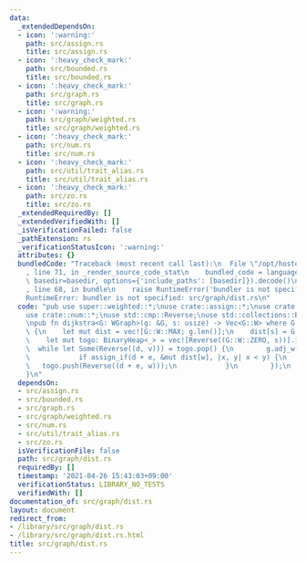 ```yaml
---
data:
  _extendedDependsOn:
  - icon: ':warning:'
    path: src/assign.rs
    title: src/assign.rs
  - icon: ':heavy_check_mark:'
    path: src/bounded.rs
    title: src/bounded.rs
  - icon: ':heavy_check_mark:'
    path: src/graph.rs
    title: src/graph.rs
  - icon: ':warning:'
    path: src/graph/weighted.rs
    title: src/graph/weighted.rs
  - icon: ':heavy_check_mark:'
    path: src/num.rs
    title: src/num.rs
  - icon: ':heavy_check_mark:'
    path: src/util/trait_alias.rs
    title: src/util/trait_alias.rs
  - icon: ':heavy_check_mark:'
    path: src/zo.rs
    title: src/zo.rs
  _extendedRequiredBy: []
  _extendedVerifiedWith: []
  _isVerificationFailed: false
  _pathExtension: rs
  _verificationStatusIcon: ':warning:'
  attributes: {}
  bundledCode: "Traceback (most recent call last):\n  File \"/opt/hostedtoolcache/Python/3.9.4/x64/lib/python3.9/site-packages/onlinejudge_verify/documentation/build.py\"\
    , line 71, in _render_source_code_stat\n    bundled_code = language.bundle(stat.path,\
    \ basedir=basedir, options={'include_paths': [basedir]}).decode()\n  File \"/opt/hostedtoolcache/Python/3.9.4/x64/lib/python3.9/site-packages/onlinejudge_verify/languages/user_defined.py\"\
    , line 68, in bundle\n    raise RuntimeError('bundler is not specified: {}'.format(path.as_posix()))\n\
    RuntimeError: bundler is not specified: src/graph/dist.rs\n"
  code: "pub use super::weighted::*;\nuse crate::assign::*;\nuse crate::bounded::*;\n\
    use crate::num::*;\nuse std::cmp::Reverse;\nuse std::collections::BinaryHeap;\n\
    \npub fn dijkstra<G: WGraph>(g: &G, s: usize) -> Vec<G::W> where G::W: Num + Bounded\
    \ {\n    let mut dist = vec![G::W::MAX; g.len()];\n    dist[s] = G::W::ZERO;\n\
    \    let mut togo: BinaryHeap<_> = vec![Reverse((G::W::ZERO, s))].into();\n  \
    \  while let Some(Reverse((d, v))) = togo.pop() {\n        g.adj_w(v, |w, e| {\n\
    \            if assign_if(d + e, &mut dist[w], |x, y| x < y) {\n             \
    \   togo.push(Reverse((d + e, w)));\n            }\n        });\n    }\n    dist\n\
    }\n"
  dependsOn:
  - src/assign.rs
  - src/bounded.rs
  - src/graph.rs
  - src/graph/weighted.rs
  - src/num.rs
  - src/util/trait_alias.rs
  - src/zo.rs
  isVerificationFile: false
  path: src/graph/dist.rs
  requiredBy: []
  timestamp: '2021-04-26 15:43:03+09:00'
  verificationStatus: LIBRARY_NO_TESTS
  verifiedWith: []
documentation_of: src/graph/dist.rs
layout: document
redirect_from:
- /library/src/graph/dist.rs
- /library/src/graph/dist.rs.html
title: src/graph/dist.rs
---
```

